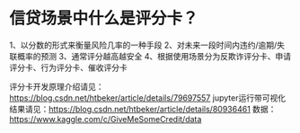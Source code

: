 # 信贷场景中什么是评分卡？
1、以分数的形式来衡量风险几率的一种手段
2、对未来一段时间内违约/逾期/失联概率的预测
3、通常评分越高越安全
4、根据使用场景分为反欺诈评分卡、申请评分卡、行为评分卡、催收评分卡

评分卡开发原理介绍请见：https://blog.csdn.net/htbeker/article/details/79697557
jupyter运行带可视化结果请见：https://blog.csdn.net/htbeker/article/details/80936461
数据：https://www.kaggle.com/c/GiveMeSomeCredit/data
